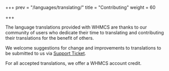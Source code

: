 +++
prev = "/languages/translating/"
title = "Contributing"
weight = 60

+++

The language translations provided with WHMCS are thanks to our community of users who dedicate their time to translating and contributing their translations for the benefit of others.

We welcome suggestions for change and improvements to translations to be submitted to us via <a href="https://www.whmcs.com/support/" target="_blank">Support Ticket</a>.

For all accepted translations, we offer a WHMCS account credit.

